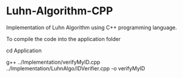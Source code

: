 # Luhn-Algorithm-CPP
Implementation of Luhn Algorithm using C++ programming language.

To compile the code into the application folder

cd Application

g++ ../Implementation/verifyMyID.cpp ../Implementation/LuhnAlgo/IDVerifier.cpp -o verifyMyID
